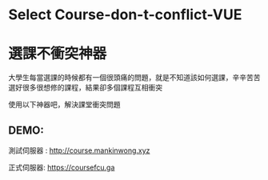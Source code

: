# Select Course-don-t-conflict-VUE

#  選課不衝突神器

大學生每當選課的時候都有一個很頭痛的問題，就是不知道該如何選課，辛辛苦苦選好很多很想修的課程，結果卻多個課程互相衝突

使用以下神器吧，解決課堂衝突問題


## DEMO:  
測試伺服器 : http://course.mankinwong.xyz

正式伺服器: https://coursefcu.ga


